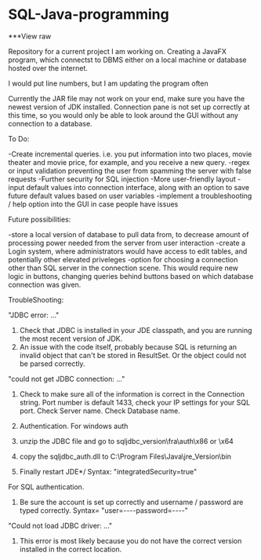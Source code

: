 # SQL-Java-programming
***View raw


Repository for a current project I am working on.
Creating a JavaFX program, which connectst to DBMS either on a local machine or database hosted over the internet. 

I would put line numbers, but I am updating the program often

Currently the JAR file may not work on your end, make sure you have the newest version of JDK installed. Connection pane is not set up correctly at this time, so you would only be able to look around the GUI without any connection to a database.

To Do:

-Create incremental queries. i.e. you put information into two places, movie theater and movie price, for example, and you receive a new query.
-regex or input validation preventing the user from spamming the server with false requests
-Further security for SQL injection
-More user-friendly layout
-input default values into connection interface, along with an option to save future default values based on user variables
-implement a troubleshooting / help option into the GUI in case people have issues

	
Future possibilities:

-store a local version of database to pull data from, to decrease amount of processing power needed from the server from user interaction
-create a Login system, where administrators would have access to edit tables, and potentially other elevated priveleges
-option for choosing a connection other than SQL server in the connection scene. This would require new logic in buttons, changing queries behind buttons based on which database connection was given.

TroubleShooting: 

"JDBC error: ..."
1) Check that JDBC is installed in your JDE classpath, and you are running the most recent version of JDK.
2) An issue with the code itself, probably because SQL is returning an invalid object that can't be stored in ResultSet.
    Or the object could not be parsed correctly.
    
"could not get JDBC connection: ..."
1) Check to make sure all of the information is correct in the Connection string.
   Port number is default 1433, check your IP settings for your SQL port.
   Check Server name.
   Check Database name.
   
2) Authentication.
For windows auth
  1) unzip the JDBC file and go to sqljdbc_version\fra\auth\x86 or \x64
  2) copy the sqljdbc_auth.dll to C:\Program Files\Java\jre_Version\bin
  3) Finally restart JDE*/
      Syntax: "integratedSecurity=true"

For SQL authentication.
  1) Be sure the account is set up correctly and username / password are typed correctly.
      Syntax= "user=----password=----"

"Could not load JDBC driver: ..."
  1) This error is most likely because you do not have the correct version installed in the correct location.



